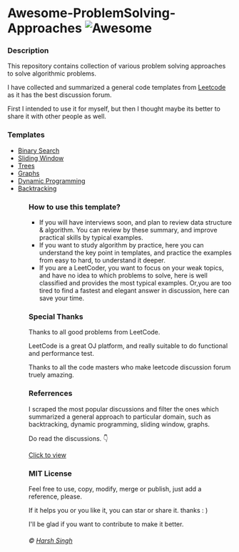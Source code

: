 # Awesome-ProblemSolving-Approaches ![Awesome](https://cdn.rawgit.com/sindresorhus/awesome/d7305f38d29fed78fa85652e3a63e154dd8e8829/media/badge.svg)


<h3>Description</h3>
<p>
This repository contains collection of various problem solving approaches to solve algorithmic problems.

I have collected and summarized a general code templates from <a href="https://leetcode.com">Leetcode</a> as it has the best discussion forum. 

First I intended to use it for myself, but then I thought maybe its better to share it with other people as well.
</p>

<h3>Templates</h3>
 <ul>
   <li><a href="./Templates/BinarySearch.md">Binary Search</a></li>
   <li><a href="./Templates/SlidingWindow.md">Sliding Window</a></li>
   <li><a href="./Templates/Trees.md">Trees</a></li>
   <li><a href="./Templates/Graphs.md">Graphs</a></li>
   <li><a href="./Templates/DynamicProgramming.md">Dynamic Programming</a></li>
   <li><a href="./Templates/BinarySearch.md">Backtracking</a></li>
 <ul>

<h3>How to use this template?</h3>

<ul>
 <li>If you will have interviews soon, and plan to review data structure & algorithm. You can review by these summary, and improve practical skills by typical examples. </li> 
 <li>If you want to study algorithm by practice, here you can understand the key point in templates, and practice the examples from easy to hard, to understand it deeper.</li>
 <li>If you are a LeetCoder, you want to focus on your weak topics, and have no idea to which problems to solve, here is well classified and provides the most typical examples.     Or,you are too tired to find a fastest and elegant answer in discussion, here can save your time.</li> 
 </ul>

<h3>Special Thanks </h3>
<p>Thanks to all good problems from LeetCode.

 LeetCode is a great OJ platform, and really suitable to do functional and performance test.

Thanks to all the code masters who make leetcode discussion forum truely amazing.</p>

<h3>Referrences</h3>
<p> I scraped the most popular discussions and filter the ones which summarized a general approach to particular domain, such as backtracking, dynamic programming, sliding window, graphs.</p>

Do read the discussions. 👇
<p><a href="Referrences.md">Click to view</a></p> 

<h3>MIT License</h3>
<p>Feel free to use, copy, modify, merge or publish, just add a reference, please.</p>

<p>If it helps you or you like it, you can star or share it. thanks : )</p>

<p>I'll be glad if you want to contribute to make it better.</p>

<h6>© <a href="https://github.com/Harshsngh07">Harsh Singh</a></h6>
